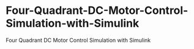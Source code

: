 # Four-Quadrant-DC-Motor-Control-Simulation-with-Simulink
Four Quadrant DC Motor Control Simulation with Simulink
